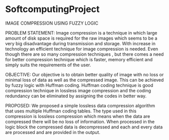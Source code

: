 # SoftcomputingProject


IMAGE COMPRESSION USING FUZZY LOGIC

PROBLEM STATEMENT:
Image compression is a technique in which large amount of disk space is required for the raw images which seems to be a very big disadvantage during transmission and storage. With increase in technology an efficient technique for image compression is needed. Even though there are so many compression techniques , but there comes a need for better compression technique which is faster, memory efficient and simply suits the requirements of the user.

OBJECTIVE:
Our objective is to obtain better quality of image with no loss or minimal loss of data as well as the compressed image. This can be achieved by fuzzy logic with Huffman coding. Huffman coding technique is good compression technique in lossless image compression and the coding redundancy can be eliminated by assigning the codes in better way.

PROPOSED:
We proposed a simple lossless data compression algorithm that uses multiple Huffman coding tables. The type used in this compression is lossless compression which means when the data are compressed there will be no loss of information. When processed in the logic block the compressed data is decompressed and each and every data are processed and are provided in the output.
